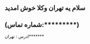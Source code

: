 سلام یه تهران وکلا خوش امدید      
----------------------------------------------------------------------------------------------------------------------
                                                                                                                                                                                                                                             
(شماره تماس:*********)
----
ادرس : تهران*******
